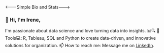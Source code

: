 <---Simple Bio and Stats--->
### 👋 Hi,  I'm Irene,
I'm passionate about data science and love turning data into insights. 📊🔍
💼
 Tools💻: R, Tableau, SQL and Python to create data-driven, and innovative solutions for organization.
 📫 How to reach me: Message me on [LinkedIn](https://www.linkedin.com/in/irene-kibet).
 
